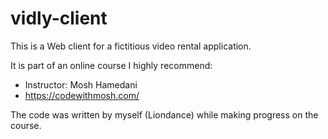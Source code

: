# vidly-client

This is a Web client for a fictitious video rental application.

It is part of an online course I highly recommend:

- Instructor: Mosh Hamedani
- https://codewithmosh.com/

The code was written by myself (Liondance) while making progress on the course.
